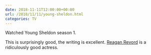 ```yaml
---
date: 2018-11-11T12:00:00+00:00
url: /2018/11/11/young-sheldon.html
categories: TV
---
```

Watched Young Sheldon season 1.

This is surprisingly good, the writing is excellent. [Reagan Revord](https://www.imdb.com/name/nm6862942/?ref_=tt_cl_t5) is a ridiculously good actress.


